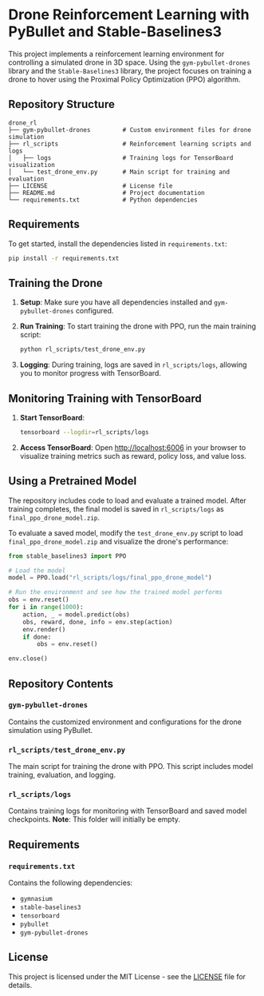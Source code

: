 # Drone Reinforcement Learning with PyBullet and Stable-Baselines3

This project implements a reinforcement learning environment for controlling a simulated drone in 3D space. Using the `gym-pybullet-drones` library and the `Stable-Baselines3` library, the project focuses on training a drone to hover using the Proximal Policy Optimization (PPO) algorithm.

## Repository Structure

```
drone_rl
├── gym-pybullet-drones         # Custom environment files for drone simulation
├── rl_scripts                  # Reinforcement learning scripts and logs
│   ├── logs                    # Training logs for TensorBoard visualization
│   └── test_drone_env.py       # Main script for training and evaluation
├── LICENSE                     # License file
├── README.md                   # Project documentation
└── requirements.txt            # Python dependencies
```

## Requirements

To get started, install the dependencies listed in `requirements.txt`:

```bash
pip install -r requirements.txt
```

## Training the Drone

1. **Setup**: Make sure you have all dependencies installed and `gym-pybullet-drones` configured.
2. **Run Training**: To start training the drone with PPO, run the main training script:

   ```bash
   python rl_scripts/test_drone_env.py
   ```

3. **Logging**: During training, logs are saved in `rl_scripts/logs`, allowing you to monitor progress with TensorBoard.

## Monitoring Training with TensorBoard

1. **Start TensorBoard**:

   ```bash
   tensorboard --logdir=rl_scripts/logs
   ```

2. **Access TensorBoard**: Open [http://localhost:6006](http://localhost:6006) in your browser to visualize training metrics such as reward, policy loss, and value loss.

## Using a Pretrained Model

The repository includes code to load and evaluate a trained model. After training completes, the final model is saved in `rl_scripts/logs` as `final_ppo_drone_model.zip`.

To evaluate a saved model, modify the `test_drone_env.py` script to load `final_ppo_drone_model.zip` and visualize the drone's performance:

```python
from stable_baselines3 import PPO

# Load the model
model = PPO.load("rl_scripts/logs/final_ppo_drone_model")

# Run the environment and see how the trained model performs
obs = env.reset()
for i in range(1000):
    action, _ = model.predict(obs)
    obs, reward, done, info = env.step(action)
    env.render()
    if done:
        obs = env.reset()

env.close()
```

## Repository Contents

### `gym-pybullet-drones`

Contains the customized environment and configurations for the drone simulation using PyBullet.

### `rl_scripts/test_drone_env.py`

The main script for training the drone with PPO. This script includes model training, evaluation, and logging.

### `rl_scripts/logs`

Contains training logs for monitoring with TensorBoard and saved model checkpoints. **Note**: This folder will initially be empty.

## Requirements

### `requirements.txt`

Contains the following dependencies:
- `gymnasium`
- `stable-baselines3`
- `tensorboard`
- `pybullet`
- `gym-pybullet-drones`

## License

This project is licensed under the MIT License - see the [LICENSE](LICENSE) file for details.

